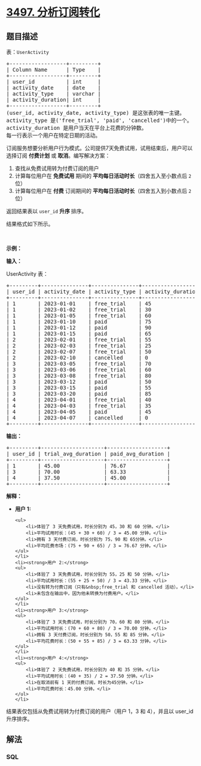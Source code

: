 # [3497. 分析订阅转化](https://leetcode.cn/problems/analyze-subscription-conversion)

## 题目描述

<!-- 这里写题目描述 -->

<p>表：<code>UserActivity</code></p>

<pre>
+------------------+---------+
| Column Name      | Type    | 
+------------------+---------+
| user_id          | int     |
| activity_date    | date    |
| activity_type    | varchar |
| activity_duration| int     |
+------------------+---------+
(user_id, activity_date, activity_type) 是这张表的唯一主键。
activity_type 是('free_trial', 'paid', 'cancelled')中的一个。
activity_duration 是用户当天在平台上花费的分钟数。
每一行表示一个用户在特定日期的活动。
</pre>

<p>订阅服务想要分析用户行为模式。公司提供7天免费试用，试用结束后，用户可以选择订阅 <strong>付费计划</strong> 或 <strong>取消</strong>。编写解决方案：</p>

<ol>
	<li>查找从免费试用转为付费订阅的用户</li>
	<li>计算每位用户在 <strong>免费试用</strong> 期间的 <strong>平均每日活动时长</strong>（四舍五入至小数点后 <code>2</code> 位）</li>
	<li>计算每位用户在 <strong>付费</strong> 订阅期间的 <strong>平均每日活动时长</strong>（四舍五入到小数点后&nbsp;<code>2</code> 位）</li>
</ol>

<p>返回结果表以<em>&nbsp;</em><code>user_id</code><em> </em><strong>升序&nbsp;</strong>排序。</p>

<p>结果格式如下所示。</p>

<p>&nbsp;</p>

<p><strong class="example">示例：</strong></p>

<div class="example-block">
<p><strong>输入：</strong></p>

<p>UserActivity 表：</p>

<pre class="example-io">
+---------+---------------+---------------+-------------------+
| user_id | activity_date | activity_type | activity_duration |
+---------+---------------+---------------+-------------------+
| 1       | 2023-01-01    | free_trial    | 45                |
| 1       | 2023-01-02    | free_trial    | 30                |
| 1       | 2023-01-05    | free_trial    | 60                |
| 1       | 2023-01-10    | paid          | 75                |
| 1       | 2023-01-12    | paid          | 90                |
| 1       | 2023-01-15    | paid          | 65                |
| 2       | 2023-02-01    | free_trial    | 55                |
| 2       | 2023-02-03    | free_trial    | 25                |
| 2       | 2023-02-07    | free_trial    | 50                |
| 2       | 2023-02-10    | cancelled     | 0                 |
| 3       | 2023-03-05    | free_trial    | 70                |
| 3       | 2023-03-06    | free_trial    | 60                |
| 3       | 2023-03-08    | free_trial    | 80                |
| 3       | 2023-03-12    | paid          | 50                |
| 3       | 2023-03-15    | paid          | 55                |
| 3       | 2023-03-20    | paid          | 85                |
| 4       | 2023-04-01    | free_trial    | 40                |
| 4       | 2023-04-03    | free_trial    | 35                |
| 4       | 2023-04-05    | paid          | 45                |
| 4       | 2023-04-07    | cancelled     | 0                 |
+---------+---------------+---------------+-------------------+
</pre>

<p><strong>输出：</strong></p>

<pre class="example-io">
+---------+--------------------+-------------------+
| user_id | trial_avg_duration | paid_avg_duration |
+---------+--------------------+-------------------+
| 1       | 45.00              | 76.67             |
| 3       | 70.00              | 63.33             |
| 4       | 37.50              | 45.00             |
+---------+--------------------+-------------------+
</pre>

<p><strong>解释：</strong></p>

<ul>
	<li><strong>用户 1:</strong>

	<ul>
		<li>体验了 3 天免费试用，时长分别为 45，30 和 60 分钟。</li>
		<li>平均试用时长：(45 + 30 + 60) / 3 = 45.00 分钟。</li>
		<li>拥有 3 天付费订阅，时长分别为 75，90 和 65分钟。</li>
		<li>平均花费市场：(75 + 90 + 65) / 3 = 76.67 分钟。</li>
	</ul>
	</li>
	<li><strong>用户 2:</strong>
	<ul>
		<li>体验了 3 天免费试用，时长分别为 55，25 和 50 分钟。</li>
		<li>平均试用时长：(55 + 25 + 50) / 3 = 43.33 分钟。</li>
		<li>没有转为付费订阅（只有&nbsp;free_trial 和 cancelled 活动）。</li>
		<li>未包含在输出中，因为他未转换为付费用户。</li>
	</ul>
	</li>
	<li><strong>用户 3:</strong>
	<ul>
		<li>体验了 3 天免费试用，时长分别为 70，60 和 80 分钟。</li>
		<li>平均试用时长：(70 + 60 + 80) / 3 = 70.00 分钟。</li>
		<li>拥有 3 天付费订阅，时长分别为 50，55 和 85 分钟。</li>
		<li>平均花费时长：(50 + 55 + 85) / 3 = 63.33 分钟。</li>
	</ul>
	</li>
	<li><strong>用户 4:</strong>
	<ul>
		<li>体验了 2 天免费试用，时长分别为 40 和 35 分钟。</li>
		<li>平均试用时长：(40 + 35) / 2 = 37.50 分钟。</li>
		<li>在取消前有 1 天的付费订阅，时长为45分钟。</li>
		<li>平均花费时长：45.00 分钟。</li>
	</ul>
	</li>
</ul>

<p>结果表仅包括从免费试用转为付费订阅的用户（用户 1，3 和 4），并且以&nbsp;user_id 升序排序。</p>
</div>


## 解法

<!-- 这里可写通用的实现逻辑 -->

<!-- tabs:start -->

### **SQL**

<!-- 这里可写当前语言的特殊实现逻辑 -->

```sql

```

<!-- tabs:end -->
